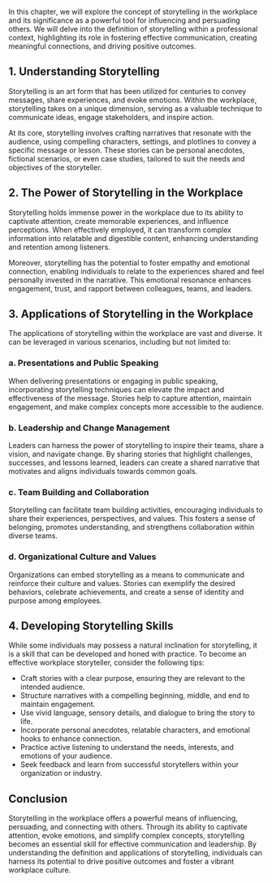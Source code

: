 
In this chapter, we will explore the concept of storytelling in the workplace and its significance as a powerful tool for influencing and persuading others. We will delve into the definition of storytelling within a professional context, highlighting its role in fostering effective communication, creating meaningful connections, and driving positive outcomes.

## 1\. Understanding Storytelling

Storytelling is an art form that has been utilized for centuries to convey messages, share experiences, and evoke emotions. Within the workplace, storytelling takes on a unique dimension, serving as a valuable technique to communicate ideas, engage stakeholders, and inspire action.

At its core, storytelling involves crafting narratives that resonate with the audience, using compelling characters, settings, and plotlines to convey a specific message or lesson. These stories can be personal anecdotes, fictional scenarios, or even case studies, tailored to suit the needs and objectives of the storyteller.

## 2\. The Power of Storytelling in the Workplace

Storytelling holds immense power in the workplace due to its ability to captivate attention, create memorable experiences, and influence perceptions. When effectively employed, it can transform complex information into relatable and digestible content, enhancing understanding and retention among listeners.

Moreover, storytelling has the potential to foster empathy and emotional connection, enabling individuals to relate to the experiences shared and feel personally invested in the narrative. This emotional resonance enhances engagement, trust, and rapport between colleagues, teams, and leaders.

## 3\. Applications of Storytelling in the Workplace

The applications of storytelling within the workplace are vast and diverse. It can be leveraged in various scenarios, including but not limited to:

### a. Presentations and Public Speaking

When delivering presentations or engaging in public speaking, incorporating storytelling techniques can elevate the impact and effectiveness of the message. Stories help to capture attention, maintain engagement, and make complex concepts more accessible to the audience.

### b. Leadership and Change Management

Leaders can harness the power of storytelling to inspire their teams, share a vision, and navigate change. By sharing stories that highlight challenges, successes, and lessons learned, leaders can create a shared narrative that motivates and aligns individuals towards common goals.

### c. Team Building and Collaboration

Storytelling can facilitate team building activities, encouraging individuals to share their experiences, perspectives, and values. This fosters a sense of belonging, promotes understanding, and strengthens collaboration within diverse teams.

### d. Organizational Culture and Values

Organizations can embed storytelling as a means to communicate and reinforce their culture and values. Stories can exemplify the desired behaviors, celebrate achievements, and create a sense of identity and purpose among employees.

## 4\. Developing Storytelling Skills

While some individuals may possess a natural inclination for storytelling, it is a skill that can be developed and honed with practice. To become an effective workplace storyteller, consider the following tips:

- Craft stories with a clear purpose, ensuring they are relevant to the intended audience.
- Structure narratives with a compelling beginning, middle, and end to maintain engagement.
- Use vivid language, sensory details, and dialogue to bring the story to life.
- Incorporate personal anecdotes, relatable characters, and emotional hooks to enhance connection.
- Practice active listening to understand the needs, interests, and emotions of your audience.
- Seek feedback and learn from successful storytellers within your organization or industry.

## Conclusion

Storytelling in the workplace offers a powerful means of influencing, persuading, and connecting with others. Through its ability to captivate attention, evoke emotions, and simplify complex concepts, storytelling becomes an essential skill for effective communication and leadership. By understanding the definition and applications of storytelling, individuals can harness its potential to drive positive outcomes and foster a vibrant workplace culture.
